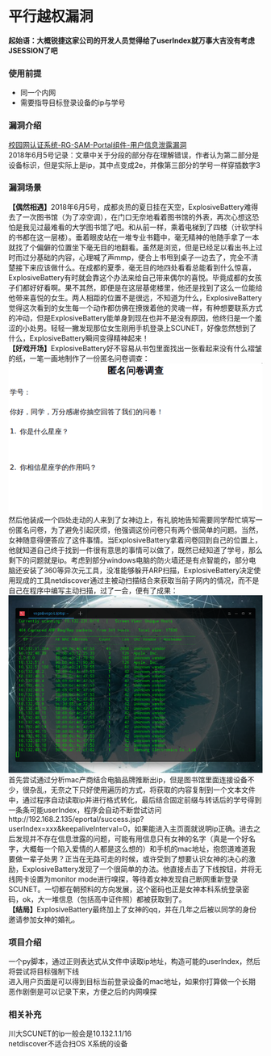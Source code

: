 # 平行越权漏洞

<b>起始语：大概锐捷这家公司的开发人员觉得给了userIndex就万事大吉没有考虑JSESSION了吧</b>  

### 使用前提

- 同一个内网  
- 需要指导目标登录设备的ip与学号  

### 漏洞介绍

[校园网认证系统-RG-SAM-Portal组件-用户信息泄露漏洞](http://www.admintony.com/%E6%A0%A1%E5%9B%AD%E7%BD%91%E8%AE%A4%E8%AF%81%E7%B3%BB%E7%BB%9F-RG-SAM-Portal%E7%BB%84%E4%BB%B6-%E7%94%A8%E6%88%B7%E4%BF%A1%E6%81%AF%E6%B3%84%E9%9C%B2%E6%BC%8F%E6%B4%9E.html)  
2018年6月5号记录：文章中关于分段的部分存在理解错误，作者认为第二部分是设备标识，但是实际上是ip，其中点变成2e，并像第三部分的学号一样穿插数字3  

### 漏洞场景

<b>【偶然相遇】</b>2018年6月5号，成都炎热的夏日挂在天空，ExplosiveBattery难得去了一次图书馆（为了凉空调），在门口无奈地看着图书馆的外表，再次心想这恐怕是我见过最难看的大学图书馆了吧。和从前一样，乘着电梯到了四楼（计软学科的书都在这一层楼）。垂着眼皮站在一堆专业书籍中，毫无精神的他随手拿了一本就找了个偏僻的位置坐下毫无目的地翻看。虽然是浏览，但是已经足以看出书上过时而过分基础的内容，心理喊了声mmp，便合上书甩到桌子一边去了，完全不清楚接下来应该做什么。在成都的夏季，毫无目的地四处看看总能看到什么惊喜，ExplosiveBattery有时就会靠这个办法来给自己带来偶尔的喜悦。毕竟成都的女孩子们都好好看啊。果不其然，即便是在这层基佬楼里，他还是找到了这么一位能给他带来喜悦的女生。两人相距的位置不是很远，不知道为什么，ExplosiveBattery觉得这次看到的女生每一个动作都仿佛在撩拨着他的灵魂一样，有种想要联系方式的冲动，但是ExplosiveBattery能单身到现在也并不是没有原因，他终归是一个羞涩的小处男。轻轻一撇发现那位女生刚用手机登录上SCUNET，好像忽然想到了什么，ExplosiveBattery瞬间变得精神起来！  
<b>【好戏开场】</b>ExplosiveBattery好不容易从书包里面找出一张看起来没有什么褶皱的纸，一笔一画地制作了一份匿名问卷调查：
![问卷](https://github.com/ExplosiveBattery/XYW/blob/master/SCUNET/parallel%20import/questionnaire.png?raw=true)  
然后他装成一个四处走动的人来到了女神边上，有礼貌地告知需要同学帮忙填写一份匿名问卷，为了避免引起厌烦，他强调这份问卷只有两个很简单的问题。当然，女神随意得便答应了这件事情。当ExplosiveBattery拿着问卷回到自己的位置上，他就知道自己终于找到一件很有意思的事情可以做了，既然已经知道了学号，那么剩下的问题就是ip。考虑到部分windows电脑的防火墙还是有点智能的，部分电脑还安装了360等异次元工具，没准能够躲开ARP扫描，ExplosiveBattery决定使用现成的工具netdiscover通过主被动扫描结合来获取当前子网内的情况，而不是自己在程序中编写主动扫描，过了一会，便有了成果：
![扫描结果](https://github.com/ExplosiveBattery/XYW/blob/master/SCUNET/parallel%20import/scan%20result.png?raw=true)  
首先尝试通过分析mac产商结合电脑品牌推断出ip，但是图书馆里面连接设备不少，很杂乱，无奈之下只好使用遍历的方式，将获取的内容复制到一个文本文件中，通过程序自动读取ip并进行格式转化，最后结合固定前缀与转话后的学号得到一条条可能userIndex，程序会自动不断尝试访问http://192.168.2.135/eportal/success.jsp?userIndex=xxx&keepaliveInterval=0，如果能进入主页面就说明ip正确。进去之后发现并不存在信息泄露的问题，可能有用信息只有女神的名字（真是一个好名字，大概每一个陷入爱情的人都是这么想的）和手机的mac地址，抱怨道难道我要做一辈子处男？正当在无路可走的时候，或许受到了想要认识女神的决心的激励，ExplosiveBattery发现了一个很简单的办法。他直接点击了下线按钮，并将无线网卡设置为monitor mode进行嗅探，等待着女神发现自己断网重新登录SCUNET。一切都在朝预料的方向发展，这个密码也正是女神本科系统登录密码，ok，大一堆信息（包括高中证件照）都被获取到了。  
<b>【结局】</b>ExplosiveBattery最终加上了女神的qq，并在几年之后被以同学的身份邀请参加女神的婚礼。  


### 项目介绍

一个py脚本，通过正则表达式从文件中读取ip地址，构造可能的userIndex，然后将尝试将目标强制下线   
进入用户页面是可以得到目标当前登录设备的mac地址，如果你打算做一个长期恶作剧倒是可以记录下来，方便之后的内网嗅探  

### 相关补充

川大SCUNET的ip一般会是10.132.1.1/16  
netdiscover不适合扫OS X系统的设备  


